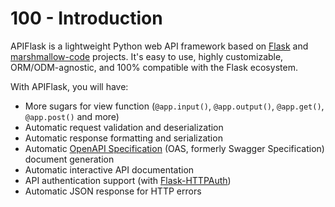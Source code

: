 # 100 - Introduction

APIFlask is a lightweight Python web API framework based on [Flask](https://github.com/pallets/flask) and [marshmallow-code](https://github.com/marshmallow-code) projects. It's easy to use, highly customizable, ORM/ODM-agnostic, and 100% compatible with the Flask ecosystem.

With APIFlask, you will have:

- More sugars for view function (```@app.input()```, ```@app.output()```, ```@app.get()```, ```@app.post()``` and more)
- Automatic request validation and deserialization
- Automatic response formatting and serialization
- Automatic [OpenAPI Specification](https://github.com/OAI/OpenAPI-Specification) (OAS, formerly Swagger Specification) document generation
- Automatic interactive API documentation
- API authentication support (with [Flask-HTTPAuth](https://github.com/miguelgrinberg/flask-httpauth))
- Automatic JSON response for HTTP errors
